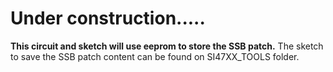 # Under construction.....

__This circuit and sketch will use eeprom to store the SSB patch.__
The sketch to save the SSB patch content can be found on SI47XX_TOOLS folder.



